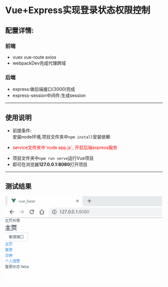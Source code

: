 # Vue+Express实现登录状态权限控制
## 配置详情:
### 前端
- vuex vue-route axios
- webpackDev完成代理跨域
### 后端
- express:做后端接口(3000)完成
- express-session中间件:生成session
****
## 使用说明
- 前提条件:<br>
     安装node环境,项目文件夹中`npm install`安装依赖
- <p style="color:red">service文件夹中`node app.js`, 开启后端express服务</p>
- 项目文件夹中`npm run serve`运行Vue项目
- 即可在浏览器**127.0.0.1:8080**打开项目
****
## 测试结果

![done](https://github.com/alex-guan/vue_login/blob/master/public/%E6%9D%83%E9%99%90%E9%AA%8C%E8%AF%81.gif?raw=true)
